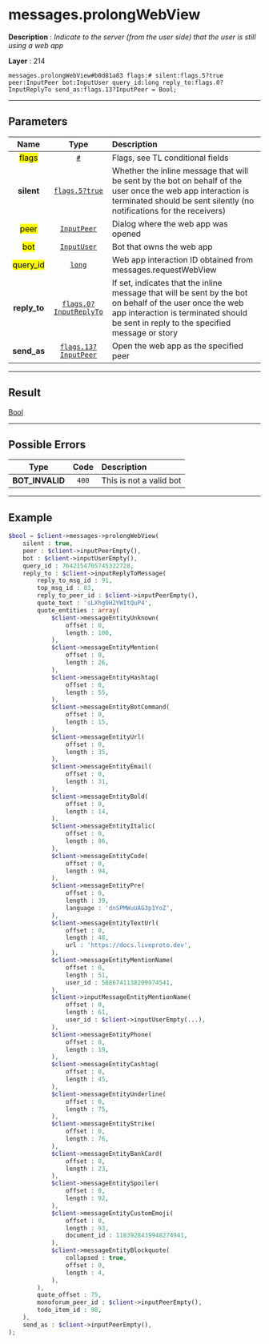 # messages.prolongWebView

**Description** : *Indicate to the server \(from the user side\) that the user is still using a web app*

**Layer** : 214

```tl
messages.prolongWebView#b0d81a83 flags:# silent:flags.5?true peer:InputPeer bot:InputUser query_id:long reply_to:flags.0?InputReplyTo send_as:flags.13?InputPeer = Bool;
```

---

## Parameters

| Name | Type | Description |
| :---: | :---: | :--- |
| <mark>flags</mark> | [`#`](type/#) | Flags, see TL conditional fields |
| **silent** | [`flags.5?true`](type/true) | Whether the inline message that will be sent by the bot on behalf of the user once the web app interaction is terminated should be sent silently (no notifications for the receivers) |
| <mark>peer</mark> | [`InputPeer`](type/InputPeer) | Dialog where the web app was opened |
| <mark>bot</mark> | [`InputUser`](type/InputUser) | Bot that owns the web app |
| <mark>query_id</mark> | [`long`](type/long) | Web app interaction ID obtained from messages.requestWebView |
| **reply_to** | [`flags.0?InputReplyTo`](type/InputReplyTo) | If set, indicates that the inline message that will be sent by the bot on behalf of the user once the web app interaction is terminated should be sent in reply to the specified message or story |
| **send_as** | [`flags.13?InputPeer`](type/InputPeer) | Open the web app as the specified peer |

---

## Result

[Bool](type/Bool)

---

## Possible Errors

| Type | Code | Description |
| :---: | :---: | :--- |
| **BOT_INVALID** | `400` | This is not a valid bot |

---

## Example

```php
$bool = $client->messages->prolongWebView(
	silent : true,
	peer : $client->inputPeerEmpty(),
	bot : $client->inputUserEmpty(),
	query_id : 7642154765745322728,
	reply_to : $client->inputReplyToMessage(
		reply_to_msg_id : 91,
		top_msg_id : 83,
		reply_to_peer_id : $client->inputPeerEmpty(),
		quote_text : 'sLXhg9H2YWItQuP4',
		quote_entities : array(
			$client->messageEntityUnknown(
				offset : 0,
				length : 100,
			),
			$client->messageEntityMention(
				offset : 0,
				length : 26,
			),
			$client->messageEntityHashtag(
				offset : 0,
				length : 55,
			),
			$client->messageEntityBotCommand(
				offset : 0,
				length : 15,
			),
			$client->messageEntityUrl(
				offset : 0,
				length : 35,
			),
			$client->messageEntityEmail(
				offset : 0,
				length : 31,
			),
			$client->messageEntityBold(
				offset : 0,
				length : 14,
			),
			$client->messageEntityItalic(
				offset : 0,
				length : 86,
			),
			$client->messageEntityCode(
				offset : 0,
				length : 94,
			),
			$client->messageEntityPre(
				offset : 0,
				length : 39,
				language : 'dnSPMWuUAG3p1YoZ',
			),
			$client->messageEntityTextUrl(
				offset : 0,
				length : 48,
				url : 'https://docs.liveproto.dev',
			),
			$client->messageEntityMentionName(
				offset : 0,
				length : 51,
				user_id : 5886741138209974541,
			),
			$client->inputMessageEntityMentionName(
				offset : 0,
				length : 61,
				user_id : $client->inputUserEmpty(...),
			),
			$client->messageEntityPhone(
				offset : 0,
				length : 19,
			),
			$client->messageEntityCashtag(
				offset : 0,
				length : 45,
			),
			$client->messageEntityUnderline(
				offset : 0,
				length : 75,
			),
			$client->messageEntityStrike(
				offset : 0,
				length : 76,
			),
			$client->messageEntityBankCard(
				offset : 0,
				length : 23,
			),
			$client->messageEntitySpoiler(
				offset : 0,
				length : 92,
			),
			$client->messageEntityCustomEmoji(
				offset : 0,
				length : 93,
				document_id : 1183928439948274941,
			),
			$client->messageEntityBlockquote(
				collapsed : true,
				offset : 0,
				length : 4,
			),
		),
		quote_offset : 75,
		monoforum_peer_id : $client->inputPeerEmpty(),
		todo_item_id : 98,
	),
	send_as : $client->inputPeerEmpty(),
);
```